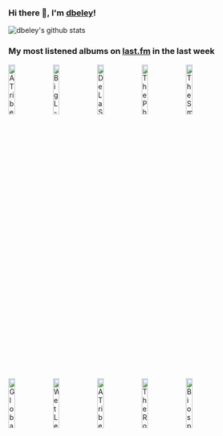 ### Hi there 👋, I'm [dbeley](https://dbeley.ovh/en)!

![dbeley's github stats](https://github-readme-stats.vercel.app/api?username=dbeley)

### My most listened albums on [last.fm](https://www.last.fm/user/d_beley) in the last week

[<img src='https://lastfm.freetls.fastly.net/i/u/300x300/1ed2a8b06875441f85256b2f162fdf9b.png' width='16%' height='16%' alt='A Tribe Called Quest - The Low End Theory'>](https://www.last.fm/music/a%2btribe%2bcalled%2bquest/the%2blow%2bend%2btheory)&nbsp;
[<img src='https://lastfm.freetls.fastly.net/i/u/300x300/8e889dc4c8d37e0a9dc07b6153cf7a04.jpg' width='16%' height='16%' alt='Big L - Lifestylez Ov Da Poor & Dangerous'>](https://www.last.fm/music/big%2bl/lifestylez%2bov%2bda%2bpoor%2b%2526%2bdangerous)&nbsp;
[<img src='https://lastfm.freetls.fastly.net/i/u/300x300/415acc90e5364817c80c7eb2c84c22f8.png' width='16%' height='16%' alt='De La Soul - 3 Feet High and Rising'>](https://www.last.fm/music/de%2bla%2bsoul/3%2bfeet%2bhigh%2band%2brising)&nbsp;
[<img src='https://lastfm.freetls.fastly.net/i/u/300x300/54bb2f3aca624b978e33d9692042ffb3.png' width='16%' height='16%' alt='The Pharcyde - Bizarre Ride II The Pharcyde'>](https://www.last.fm/music/the%2bpharcyde/bizarre%2bride%2bii%2bthe%2bpharcyde)&nbsp;
[<img src='https://lastfm.freetls.fastly.net/i/u/300x300/68280042a09a02810dcd0a927efd65d8.jpg' width='16%' height='16%' alt='The Smile - A Light For Attracting Attention'>](https://www.last.fm/music/the%2bsmile/a%2blight%2bfor%2battracting%2battention)&nbsp;
<br>
[<img src='https://lastfm.freetls.fastly.net/i/u/300x300/172eff5748f3d7d4e6b31e31f32f4427.jpg' width='16%' height='16%' alt='Global Communication - 76:14'>](https://www.last.fm/music/global%2bcommunication/76%253a14)&nbsp;
[<img src='https://lastfm.freetls.fastly.net/i/u/300x300/14e7090ffabb2ecd5e9bf8c8f5a108b9.jpg' width='16%' height='16%' alt='Wet Leg - Wet Leg'>](https://www.last.fm/music/wet%2bleg/wet%2bleg)&nbsp;
[<img src='https://lastfm.freetls.fastly.net/i/u/300x300/e3d003968b3640849325d8a16eb845cb.png' width='16%' height='16%' alt='A Tribe Called Quest - Midnight Marauders'>](https://www.last.fm/music/a%2btribe%2bcalled%2bquest/midnight%2bmarauders)&nbsp;
[<img src='https://lastfm.freetls.fastly.net/i/u/300x300/f7d9e3a699f342289b388fccad51ddf7.png' width='16%' height='16%' alt='The Roots - Things Fall Apart'>](https://www.last.fm/music/the%2broots/things%2bfall%2bapart)&nbsp;
[<img src='https://lastfm.freetls.fastly.net/i/u/300x300/4185bce0c2fa41dec1f3414f3e119687.png' width='16%' height='16%' alt='Biosphere - Substrata'>](https://www.last.fm/music/biosphere/substrata)&nbsp;
<br>
